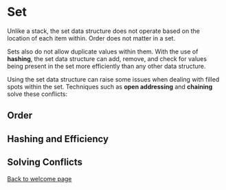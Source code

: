 # Set
Unlike a stack, the set data structure does not operate based on the location of each item within. Order does not matter in a set.

Sets also do not allow duplicate values within them. With the use of **hashing**, the set data structure can add, remove, and check for values being present in the set more efficiently than any other data structure.

Using the set data structure can raise some issues when dealing with filled spots within the set. Techniques such as **open addressing** and **chaining** solve these conflicts:

## Order

## Hashing and Efficiency

## Solving Conflicts

[Back to welcome page](https://github.com/Kyle5150/cse212-final-project/blob/main/0-welcome.md)

